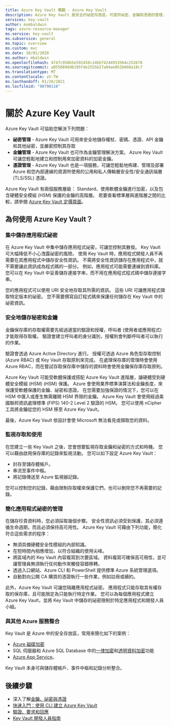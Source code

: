 ```yaml
---
title: Azure Key Vault 概觀 - Azure Key Vault
description: Azure Key Vault 是安全的祕密存放區，可提供祕密、金鑰和憑證的管理，並以硬體安全性模組為後盾。
services: key-vault
author: msmbaldwin
tags: azure-resource-manager
ms.service: key-vault
ms.subservice: general
ms.topic: overview
ms.custom: mvc
ms.date: 10/01/2020
ms.author: mbaldwin
ms.openlocfilehash: 4747c958b5e592458c14bbf4244953564c252678
ms.sourcegitcommit: a055089dd6195fde2555b27a84ae052b668a18c7
ms.translationtype: MT
ms.contentlocale: zh-TW
ms.lasthandoff: 01/26/2021
ms.locfileid: "98790118"
---
```

# <a name="about-azure-key-vault"></a>關於 Azure Key Vault

Azure Key Vault 可協助您解決下列問題：

- **祕密管理** - Azure Key Vault 可用來安全地儲存權杖、密碼、憑證、API 金鑰和其他祕密，並嚴密控制其存取
- **金鑰管理** - Azure Key Vault 也可作為金鑰管理解決方案。 Azure Key Vault 可讓您輕鬆地建立和控制用來加密資料的加密金鑰。 
- **憑證管理** - Azure Key Vault 也是一項服務，可讓您輕鬆地佈建、管理及部署 Azure 和您內部連線的資源所使用的公用和私人傳輸層安全性/安全通訊端層 (TLS/SSL) 憑證。

Azure Key Vault 有兩個服務層級： Standard、使用軟體金鑰進行加密，以及包含硬體安全模組 (HSM) 保護的金鑰的高階層。 若要查看標準層與進階層之間的比較，請參閱 [Azure Key Vault 定價頁面](https://azure.microsoft.com/pricing/details/key-vault/)。

## <a name="why-use-azure-key-vault"></a>為何使用 Azure Key Vault？

### <a name="centralize-application-secrets"></a>集中儲存應用程式祕密

在 Azure Key Vault 中集中儲存應用程式祕密，可讓您控制其散發。 Key Vault 可大幅降低不小心洩露祕密的風險。 使用 Key Vault 時，應用程式開發人員不再需要在其應用程式中儲存安全性資訊。 不需將安全性資訊儲存在應用程式中，就不需要讓此資訊成為程式碼的一部分。 例如，應用程式可能需要連線到資料庫。 您可以在 Key Vault 中妥善儲存連接字串，而不用在應用程式程式碼中儲存連接字串。

您的應用程式可以使用 URI 安全地存取其所需的資訊。 這些 URI 可讓應用程式擷取特定版本的祕密。 您不需要撰寫自訂程式碼來保護任何儲存在 Key Vault 中的祕密資訊。

### <a name="securely-store-secrets-and-keys"></a>安全地儲存秘密和金鑰

金鑰保存庫的存取權需要先經過適當的驗證和授權，呼叫者 (使用者或應用程式) 才能取得存取權。 驗證會建立呼叫者的身分識別，授權則會判斷呼叫者可以執行的作業。

驗證會透過 Azure Active Directory 進行。 授權可透過 Azure 角色型存取控制 (Azure RBAC) 或 Key Vault 存取原則來完成。 在處理保存庫的管理時會使用 Azure RBAC，而在嘗試存取保存庫中儲存的資料時會使用金鑰保存庫存取原則。

Azure Key Vault 可能受軟體保護或搭配 Azure Key Vault 進階層，讓硬體受到硬體安全模組 (HSM) (HSM) 保護。 Azure 會使用業界標準演算法和金鑰長度，來保護受軟體保護的金鑰、祕密和憑證。  在您需要加強保證的情況下，您可以在 HSM 中匯入或產生無需離開 HSM 界限的金鑰。 Azure Key Vault 會使用經過美國聯邦資訊處理標準 (FIPS) 140-2 Level 2 驗證的 HSM。 您可以使用 nCipher 工具將金鑰從您的 HSM 移至 Azure Key Vault。

最後，Azure Key Vault 依設計會使 Microsoft 無法看見或擷取您的資料。

### <a name="monitor-access-and-use"></a>監視存取和使用

在您建立一些 Key Vault 之後，您會想要監視存取金鑰和祕密的方式和時機。 您可以藉由啟用保存庫的記錄來監視活動。 您可以如下設定 Azure Key Vault：

- 封存至儲存體帳戶。
- 串流至事件中樞。
- 將記錄傳送至 Azure 監視器記錄。

您可以控制您的記錄，藉由限制存取權來保護它們，也可以刪除您不再需要的記錄。

### <a name="simplified-administration-of-application-secrets"></a>簡化應用程式祕密的管理

在儲存珍貴資料時，您必須採取幾個步驟。 安全性資訊必須受到保護，其必須遵循生命週期，而且必須保持高可用性。 Azure Key Vault 可藉由下列功能，簡化符合這些需求的程序：

- 無須具備硬體安全性模組的內部知識。
- 在短時間內相應增加，以符合組織的使用尖峰。
- 將區域內的 Key Vault 內容複寫到次要區域。 資料複寫可確保高可用性，並可讓管理員無須執行任何動作來觸發容錯移轉。
- 透過入口網站、Azure CLI 和 PowerShell 提供標準 Azure 系統管理選項。
- 自動對向公開 CA 購買的憑證執行一些作業，例如註冊或續約。

此外，Azure Key Vault 可讓您隔離應用程式祕密。 應用程式只能存取其有權存取的保存庫，且可能限定為只能執行特定作業。 您可以為每個應用程式建立 Azure Key Vault，並將 Key Vault 中儲存的祕密限制於特定應用程式和開發人員小組。

### <a name="integrate-with-other-azure-services"></a>與其他 Azure 服務整合

Key Vault 是 Azure 中的安全存放區，常用來簡化如下的案例：
-  [Azure 磁碟加密](../../security/fundamentals/encryption-overview.md)
-  SQL 伺服器和 Azure SQL Database 中的[一律加密]( https://docs.microsoft.com/sql/relational-databases/security/encryption/always-encrypted-database-engine)和[透明資料加密]( https://docs.microsoft.com/sql/relational-databases/security/encryption/transparent-data-encryption?view=sql-server-ver15)功能
- [Azure App Service]( https://docs.microsoft.com/azure/app-service/configure-ssl-certificate)。 

Key Vault 本身可與儲存體帳戶、事件中樞和記錄分析整合。

## <a name="next-steps"></a>後續步驟

- 深入了解[金鑰、祕密與憑證](about-keys-secrets-certificates.md)
- [快速入門：使用 CLI 建立 Azure Key Vault](../secrets/quick-create-cli.md)
- [驗證、要求和回應](../general/authentication-requests-and-responses.md)
- [Key Vault 開發人員指南](../general/developers-guide.md)
